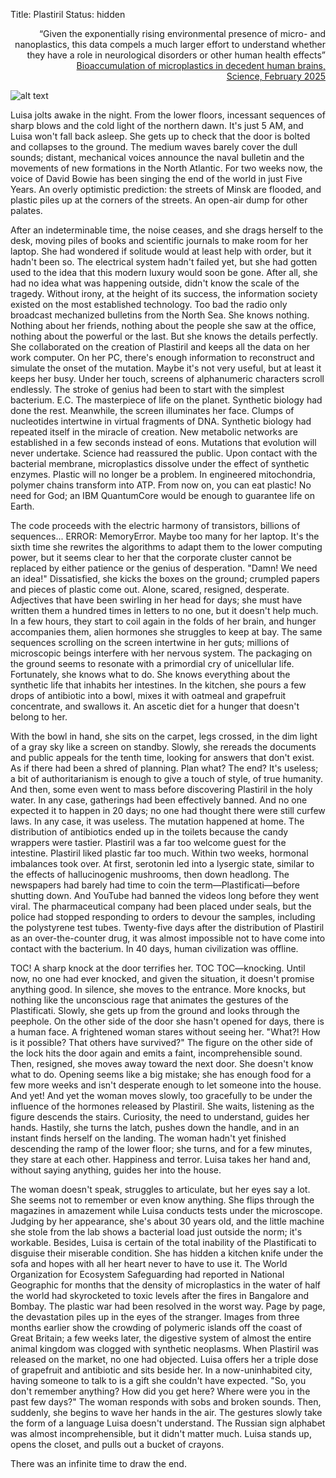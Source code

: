 Title: Plastiril
Status: hidden


<head>
  <style>
    .right-align {
      text-align: right;
    }
  </style>
</head>
<div class="right-align">
“Given the exponentially rising environmental presence of micro- and nanoplastics, this data compels a much larger effort to understand whether they have a role in neurological disorders or other human health effects” <br>
<a href="https://www.nature.com/articles/s41591-024-03453-1"> Bioaccumulation of microplastics in decedent human brains, <br>Science, February 2025</a>

</div>

![alt text](../images/plastiril2.png "Plastiril")

Luisa jolts awake in the night. From the lower floors, incessant sequences of sharp blows and the cold light of the northern dawn. It's just 5 AM, and Luisa won't fall back asleep. She gets up to check that the door is bolted and collapses to the ground. The medium waves barely cover the dull sounds; distant, mechanical voices announce the naval bulletin and the movements of new formations in the North Atlantic. For two weeks now, the voice of David Bowie has been singing the end of the world in just Five Years. An overly optimistic prediction: the streets of Minsk are flooded, and plastic piles up at the corners of the streets. An open-air dump for other palates.

After an indeterminable time, the noise ceases, and she drags herself to the desk, moving piles of books and scientific journals to make room for her laptop. She had wondered if solitude would at least help with order, but it hadn't been so. The electrical system hadn't failed yet, but she had gotten used to the idea that this modern luxury would soon be gone. After all, she had no idea what was happening outside, didn't know the scale of the tragedy. Without irony, at the height of its success, the information society existed on the most established technology. Too bad the radio only broadcast mechanized bulletins from the North Sea. She knows nothing. Nothing about her friends, nothing about the people she saw at the office, nothing about the powerful or the last. But she knows the details perfectly. She collaborated on the creation of Plastiril and keeps all the data on her work computer. On her PC, there's enough information to reconstruct and simulate the onset of the mutation. Maybe it's not very useful, but at least it keeps her busy. Under her touch, screens of alphanumeric characters scroll endlessly. The stroke of genius had been to start with the simplest bacterium. E.C. The masterpiece of life on the planet. Synthetic biology had done the rest. Meanwhile, the screen illuminates her face. Clumps of nucleotides intertwine in virtual fragments of DNA. Synthetic biology had repeated itself in the miracle of creation. New metabolic networks are established in a few seconds instead of eons. Mutations that evolution will never undertake. Science had reassured the public. Upon contact with the bacterial membrane, microplastics dissolve under the effect of synthetic enzymes. Plastic will no longer be a problem. In engineered mitochondria, polymer chains transform into ATP. From now on, you can eat plastic! No need for God; an IBM QuantumCore would be enough to guarantee life on Earth.


The code proceeds with the electric harmony of transistors, billions of sequences... ERROR: MemoryError. Maybe too many for her laptop. It's the sixth time she rewrites the algorithms to adapt them to the lower computing power, but it seems clear to her that the corporate cluster cannot be replaced by either patience or the genius of desperation. "Damn! We need an idea!" Dissatisfied, she kicks the boxes on the ground; crumpled papers and pieces of plastic come out. Alone, scared, resigned, desperate. Adjectives that have been swirling in her head for days; she must have written them a hundred times in letters to no one, but it doesn't help much. In a few hours, they start to coil again in the folds of her brain, and hunger accompanies them, alien hormones she struggles to keep at bay. The same sequences scrolling on the screen intertwine in her guts; millions of microscopic beings interfere with her nervous system. The packaging on the ground seems to resonate with a primordial cry of unicellular life. Fortunately, she knows what to do. She knows everything about the synthetic life that inhabits her intestines. In the kitchen, she pours a few drops of antibiotic into a bowl, mixes it with oatmeal and grapefruit concentrate, and swallows it. An ascetic diet for a hunger that doesn't belong to her.

With the bowl in hand, she sits on the carpet, legs crossed, in the dim light of a gray sky like a screen on standby. Slowly, she rereads the documents and public appeals for the tenth time, looking for answers that don't exist. As if there had been a shred of planning. Plan what? The end? It's useless; a bit of authoritarianism is enough to give a touch of style, of true humanity. And then, some even went to mass before discovering Plastiril in the holy water. In any case, gatherings had been effectively banned. And no one expected it to happen in 20 days; no one had thought there were still curfew laws. In any case, it was useless. The mutation happened at home. The distribution of antibiotics ended up in the toilets because the candy wrappers were tastier. Plastiril was a far too welcome guest for the intestine. Plastiril liked plastic far too much. Within two weeks, hormonal imbalances took over. At first, serotonin led into a lysergic state, similar to the effects of hallucinogenic mushrooms, then down headlong. The newspapers had barely had time to coin the term—Plastificati—before shutting down. And YouTube had banned the videos long before they went viral. The pharmaceutical company had been placed under seals, but the police had stopped responding to orders to devour the samples, including the polystyrene test tubes. Twenty-five days after the distribution of Plastiril as an over-the-counter drug, it was almost impossible not to have come into contact with the bacterium. In 40 days, human civilization was offline.


TOC! A sharp knock at the door terrifies her. TOC TOC—knocking. Until now, no one had ever knocked, and given the situation, it doesn't promise anything good. In silence, she moves to the entrance. More knocks, but nothing like the unconscious rage that animates the gestures of the Plastificati. Slowly, she gets up from the ground and looks through the peephole. On the other side of the door she hasn't opened for days, there is a human face. A frightened woman stares without seeing her. "What?! How is it possible? That others have survived?" The figure on the other side of the lock hits the door again and emits a faint, incomprehensible sound. Then, resigned, she moves away toward the next door. She doesn't know what to do. Opening seems like a big mistake; she has enough food for a few more weeks and isn't desperate enough to let someone into the house. And yet! And yet the woman moves slowly, too gracefully to be under the influence of the hormones released by Plastiril. She waits, listening as the figure descends the stairs. Curiosity, the need to understand, guides her hands. Hastily, she turns the latch, pushes down the handle, and in an instant finds herself on the landing. The woman hadn't yet finished descending the ramp of the lower floor; she turns, and for a few minutes, they stare at each other. Happiness and terror. Luisa takes her hand and, without saying anything, guides her into the house.


The woman doesn't speak, struggles to articulate, but her eyes say a lot. She seems not to remember or even know anything. She flips through the magazines in amazement while Luisa conducts tests under the microscope. Judging by her appearance, she's about 30 years old, and the little machine she stole from the lab shows a bacterial load just outside the norm; it's workable. Besides, Luisa is certain of the total inability of the Plastificati to disguise their miserable condition. She has hidden a kitchen knife under the sofa and hopes with all her heart never to have to use it. The World Organization for Ecosystem Safeguarding had reported in National Geographic for months that the density of microplastics in the water of half the world had skyrocketed to toxic levels after the fires in Bangalore and Bombay. The plastic war had been resolved in the worst way. Page by page, the devastation piles up in the eyes of the stranger. Images from three months earlier show the crowding of polymeric islands off the coast of Great Britain; a few weeks later, the digestive system of almost the entire animal kingdom was clogged with synthetic neoplasms. When Plastiril was released on the market, no one had objected. Luisa offers her a triple dose of grapefruit and antibiotic and sits beside her. In a now-uninhabited city, having someone to talk to is a gift she couldn't have expected. "So, you don't remember anything? How did you get here? Where were you in the past few days?" The woman responds with sobs and broken sounds. Then, suddenly, she begins to wave her hands in the air. The gestures slowly take the form of a language Luisa doesn't understand. The Russian sign alphabet was almost incomprehensible, but it didn't matter much. Luisa stands up, opens the closet, and pulls out a bucket of crayons. 

There was an infinite time to draw the end.


